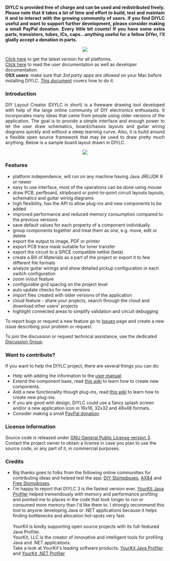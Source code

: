 <p align="justify"><strong>DIYLC is provided free of charge and can be used and redistributed freely. Please note that it takes a lot of time and effort to build, test and maintain it and to interact with the growing community of users. If you find DIYLC useful and want to support further development, please consider making a small PayPal donation. Every little bit counts! If you have some extra parts, transistors, tubes, ICs, caps...anything useful for a fellow DIYer, I'll gladly accept a donation in parts.</strong></p>
<p align="center"><a href="https://www.paypal.com/cgi-bin/webscr?cmd=_s-xclick&hosted_button_id=U6GLS8HLTSU88" rel="nofollow"><img src="https://www.paypal.com/en_US/i/btn/btn_donateCC_LG.gif"></a> </p>
<a href="https://github.com/bancika/diy-layout-creator/releases/latest">Click here</a> to get the latest version for all platforms.</a><br>
<a href="https://github.com/bancika/diy-layout-creator/tree/wiki">Click here</a> to read the user documentation as well as developer documentation.<br>
<b>OSX users</b>: make sure that <i>3rd party apps are allowed</i> on your Mac before installing DIYLC. <a href="https://support.apple.com/en-us/HT202491">This document</a> covers how to do it.
<h3><a name="News"></a>Introduction<a href="#Introduction" class="section_anchor"></a></h3>
<p align="justify">DIY Layout Creator (DIYLC in short) is a freeware drawing tool developed with help of the large online community of DIY electronics enthusiasts. It incorporates many ideas that came from people using older versions of the application. The goal is to provide a simple interface and enough power to let the user draw schematics, board/chassis layouts and guitar wiring diagrams quickly and without a steep learning curve. Also, it is buitd around a flexible open source framework that may be used to draw pretty much anything. Below is a sample board layout drawn in DIYLC. </p>
<p></p>
<p align="center"><a href="http://diy-fever.com/wordpress/wp-content/gallery/diylc/diylc_3_36_rangemaster.png" rel="nofollow"><img src="http://diy-fever.com/nextgen-image/833/480x0x90/a93c6f7598bc16fce4f4aad480631523"></a></p>
<p></p>
<h3><a name="Key Features"></a>Features<a href="#Features" class="section_anchor"></a></h3>
<ul>
   <li>platform independence, will run on any machine having Java JRE/JDK 8 or newer </li>
   <li>easy to use interface, most of the operations can be done using mouse </li>
   <li>draw PCB, perfboard, stripboard or point-to-point circuit layouts layouts, schematics and guitar wiring diagrams </li>
   <li>high flexibility, has the API to allow plug-ins and new components to be added</li>
   <li>improved performance and reduced memory consumption compared to the previous versions </li>
   <li>save default values for each property of a component individually </li>
   <li>group components together and treat them as one, e.g. move, edit or delete </li>
   <li>export the output to image, PDF or printer </li>
   <li>export PCB trace mask suitable for toner transfer </li>
   <li>export the circuit to a SPICE compatible netlist (beta) </li>
   <li>create a Bill of Materials as a part of the project or export it to few different file formats </li>
   <li>analyze guitar wirings and show detailed pickup configuration in each switch configuration</li>
   <li>zoom in/out feature </li>
   <li>configurable grid spacing on the project level </li>
   <li>auto update checks for new versions </li>
   <li>import files created with older versions of the application </li>   
   <li>cloud feature - share your projects, search through the cloud and download other users' projects </li>
   <li>highlight connected areas to simplify validation and circuit debugging</li>
</ul>
<p>To report bugs or request a new feature go to <a href="https://github.com/bancika/diy-layout-creator/issues" rel="nofollow">Issues</a> page and create a new issue describing your problem or request. </p>
<p>To join the discussion or request technical assistance, use the dedicated <a href="http://groups.google.com/group/diy-layout-creator" rel="nofollow">Discussion Group</a>. </p>
<h3><a name="Want_to_contribute?"></a>Want to contribute?<a href="#Want_to_contribute?" class="section_anchor"></a></h3>
<p>If you want to help the DIYLC project, there are several things you can do: </p>
<ul>
   <li>Help with adding the information to the <a href="https://github.com/bancika/diy-layout-creator/blob/wiki/Manual.md">user manual</a>. </li>
   <li>Extend the component base, read <a href="https://github.com/bancika/diy-layout-creator/blob/wiki/ComponentAPI.md" rel="nofollow">this wiki</a> to learn how to create new components. </li>
   <li>Add a new functionality though plug-ins, read <a href="https://github.com/bancika/diy-layout-creator/blob/wiki/PluginAPI.md" rel="nofollow">this wiki</a> to learn how to create new plug-ins. </li>
   <li>If you are good with design, DIYLC could use a fancy splash screen and/or a new application icon in 16x16, 32x32 and 48x48 formats. </li>
   <li>Consider making a small <a href="http://diy-fever.com/donate" rel="nofollow">PayPal donation</a>. </li>
</ul>
<h3><a name="License_information"></a>License information<a href="#License_information" class="section_anchor"></a></h3>
<p>Source code is released under <a href="https://www.gnu.org/licenses/gpl-3.0.txt">GNU General Public License version 3</a>. Contact the project owner to obtain a license in case you plan to use the source code, or any part of it, in commercial purposes. </p>
<p></p>
<h3><a name="Credits"></a>Credits<a href="#Credits" class="section_anchor"></a></h3>
<ul>
   <li>Big thanks goes to folks from the following online communities for contributing ideas and helped test the app: <a href="http://www.diystompboxes.com/smfforum/" rel="nofollow">DIY Stompboxes</a>, <a href="http://ax84.com/bbs" rel="nofollow">AX84</a> and <a href="http://freestompboxes.org" rel="nofollow">Free Stompboxes</a>. </li>
   <li>I'm happy to report that DIYLC 3 is the fastest version ever. <a href="http://www.yourkit.com/java/profiler/index.jsp" rel="nofollow">YourKit Java Profiler</a> helped tremendously with memory and performance profiling and pointed me to places in the code that took longer to run or consumed more memory than I'd like them to. I strongly recommend this tool to anyone developing Java or .NET applications because it helps finding bottlenecks and allocation hot-spots very fast.<br><br>YourKit is kindly supporting open source projects with its full-featured Java Profiler.<br>YourKit, LLC is the creator of innovative and intelligent tools for profiling Java and .NET applications.<br>Take a look at YourKit's leading software products: <a href="http://www.yourkit.com/java/profiler/index.jsp" rel="nofollow">YourKit Java Profiler</a> and <a href="http://www.yourkit.com/.net/profiler/index.jsp" rel="nofollow">YourKit .NET Profiler</a> </li>
</ul>
